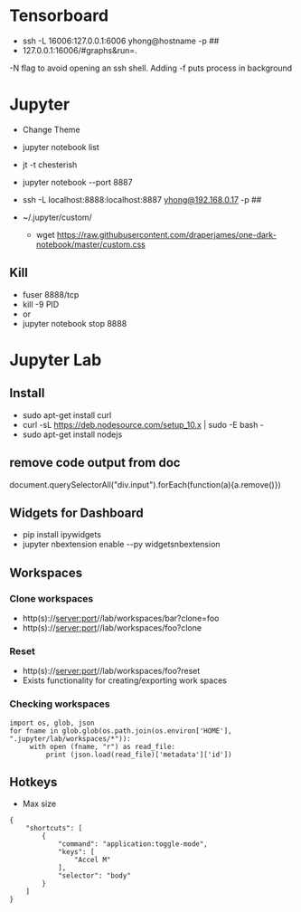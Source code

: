 # Tensorboard

* ssh -L 16006:127.0.0.1:6006 yhong@hostname -p ## 
* 127.0.0.1:16006/#graphs&run=.

-N flag to avoid opening an ssh shell. Adding -f puts process in background

# Jupyter
* Change Theme
* jupyter notebook list
* jt -t chesterish

* jupyter notebook --port 8887
* ssh -L localhost:8888:localhost:8887 yhong@192.168.0.17 -p ##

* ~/.jupyter/custom/
  * wget https://raw.githubusercontent.com/draperjames/one-dark-notebook/master/custom.css
## Kill
* fuser 8888/tcp
* kill -9 PID
* or
* jupyter notebook stop 8888

# Jupyter Lab
## Install
* sudo apt-get install curl
* curl -sL https://deb.nodesource.com/setup_10.x | sudo -E bash -
* sudo apt-get install nodejs
## remove code output from doc
document.querySelectorAll("div.input").forEach(function(a){a.remove()})

## Widgets for Dashboard
* pip install ipywidgets
* jupyter nbextension enable --py widgetsnbextension

## Workspaces
### Clone workspaces
* http(s)://<server:port>/<lab-location>/lab/workspaces/bar?clone=foo
* http(s)://<server:port>/<lab-location>/lab/workspaces/foo?clone
 
### Reset
* http(s)://<server:port>/<lab-location>/lab/workspaces/foo?reset
* Exists functionality for creating/exporting work spaces
 
### Checking workspaces
```
import os, glob, json
for fname in glob.glob(os.path.join(os.environ['HOME'], ".jupyter/lab/workspaces/*")):
     with open (fname, "r") as read_file:
         print (json.load(read_file)['metadata']['id'])
```
## Hotkeys
* Max size
```
{
    "shortcuts": [        
        {
            "command": "application:toggle-mode",
            "keys": [
                "Accel M"
            ],
            "selector": "body"
        }
    ]
}
```
